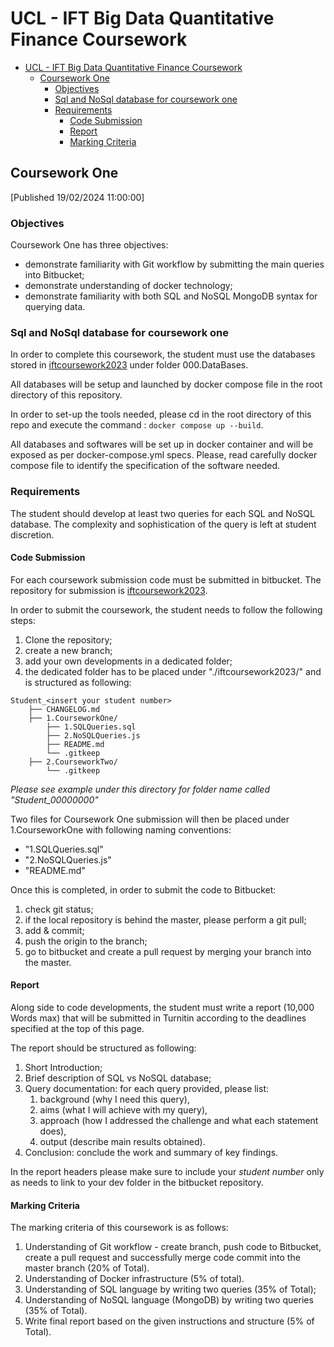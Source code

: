 # UCL - IFT Big Data Quantitative Finance Coursework
- [UCL - IFT Big Data Quantitative Finance Coursework](#ucl---ift-big-data-quantitative-finance-coursework)
  - [Coursework One](#coursework-one)
    - [Objectives](#objectives)
    - [Sql and NoSql database for coursework one](#sql-and-nosql-database-for-coursework-one)
    - [Requirements](#requirements)
      - [Code Submission](#code-submission)
      - [Report](#report)
      - [Marking Criteria](#marking-criteria)


## Coursework One
[Published 19/02/2024 11:00:00]


### Objectives

Coursework One has three objectives:

- demonstrate familiarity with Git workflow by submitting the main queries into Bitbucket;
- demonstrate understanding of docker technology;
- demonstrate familiarity with both SQL and NoSQL MongoDB syntax for querying data.


### Sql and NoSql database for coursework one

In order to complete this coursework, the student must use the databases stored in [iftcoursework2023](https://bitbucket.org/uceslc0/iftcoursework2023/src/master/) under folder 000.DataBases. 

All databases will be setup and launched by docker compose file in the root directory of this repository.

In order to set-up the tools needed, please cd in the root directory of this repo and execute the command : `docker compose up --build`.

All databases and softwares will be set up in docker container and will be exposed as per docker-compose.yml specs. Please, read carefully docker compose file to identify the specification of the software needed.



### Requirements

The student should develop at least two queries for each SQL and NoSQL database. The complexity and sophistication of the query is left at student discretion.


#### Code Submission

For each coursework submission code must be submitted in bitbucket. The repository for submission is [iftcoursework2023](https://bitbucket.org/uceslc0/iftcoursework2023/src/master/).

In order to submit the coursework, the student needs to follow the following steps:

1. Clone the repository;
2. create a new branch;
3. add your own developments in a dedicated folder;
4. the dedicated folder has to be placed under "./iftcoursework2023/" and is structured as following:

```
Student_<insert your student number>
    ├── CHANGELOG.md
    ├── 1.CourseworkOne/
        ├── 1.SQLQueries.sql
        ├── 2.NoSQLQueries.js
        ├── README.md
        └── .gitkeep
    ├── 2.CourseworkTwo/
        └── .gitkeep   
```

*Please see example under this directory for folder name called "Student_00000000"*

Two files for Coursework One submission will then be placed under 1.CourseworkOne with following naming conventions:

* "1.SQLQueries.sql"
* "2.NoSQLQueries.js"
* "README.md"

Once this is completed, in order to submit the code to Bitbucket:

1. check git status;
2. if the local repository is behind the master, please perform a git pull;
3. add & commit;
4. push the origin to the branch;
5. go to bitbucket and create a pull request by merging your branch into the master.



#### Report

Along side to code developments, the student must write a report (10,000 Words max) that will be submitted in Turnitin according to the deadlines specified at the top of this page. 

The report should be structured as following:

1. Short Introduction;
2. Brief description of SQL vs NoSQL database;
3. Query documentation: for each query provided, please list: 
   1. background (why I need this query), 
   2. aims (what I will achieve with my query), 
   3. approach (how I addressed the challenge and what each statement does), 
   4. output (describe main results obtained).
4. Conclusion: conclude the work and summary of key findings.

In the report headers please make sure to include your *student number* only as needs to link to your dev folder in the bitbucket repository.


#### Marking Criteria

The marking criteria of this coursework is as follows:

1. Understanding of Git workflow - create branch, push code to Bitbucket, create a pull request and successfully merge code commit into the master branch (20% of Total).
2. Understanding of Docker infrastructure (5% of total).
3. Understanding of SQL language by writing two queries (35% of Total);
4. Understanding of NoSQL language (MongoDB) by writing two queries (35% of Total).
5. Write final report based on the given instructions and structure (5% of Total).
